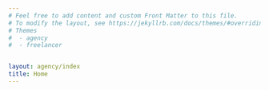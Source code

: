 ```yaml
---
# Feel free to add content and custom Front Matter to this file.
# To modify the layout, see https://jekyllrb.com/docs/themes/#overriding-theme-defaults
# Themes
#  - agency
#  - freelancer


layout: agency/index
title: Home
---
```




